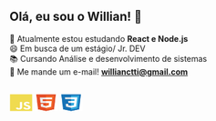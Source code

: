 ## Olá, eu sou o Willian! 👋

🌱 Atualmente estou estudando <strong>React e Node.js</strong> <br>
😄 Em busca de um estágio/ Jr. DEV <br>
📚 Cursando Análise e desenvolvimento de sistemas <br>
📧 Me mande um e-mail! <strong> willianctti@gmail.com </strong>
<div style="display: inline_block"><br>
  <img align="center" alt="Rafa-Js" height="30" width="40" src="https://raw.githubusercontent.com/devicons/devicon/master/icons/javascript/javascript-plain.svg">
  <img align="center" alt="Rafa-HTML" height="30" width="40" src="https://raw.githubusercontent.com/devicons/devicon/master/icons/html5/html5-original.svg">
  <img align="center" alt="Rafa-CSS" height="30" width="40" 
  <img align="center" alt="Rafa-CSS" height="30" width="40" src="https://raw.githubusercontent.com/devicons/devicon/master/icons/css3/css3-original.svg">


